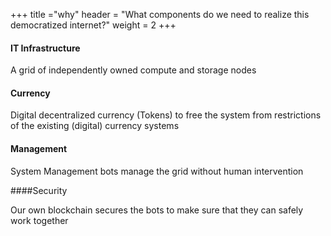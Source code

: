 +++
title ="why"
header = "What components do we need to realize this democratized internet?"
weight = 2
+++


#### IT Infrastructure

A grid of independently owned compute and storage nodes

#### Currency

Digital decentralized currency (Tokens) to free the system from restrictions of the existing (digital) currency systems

#### Management

System Management bots manage the grid without human intervention

####Security

Our own blockchain secures the bots to make sure that they can safely work together
